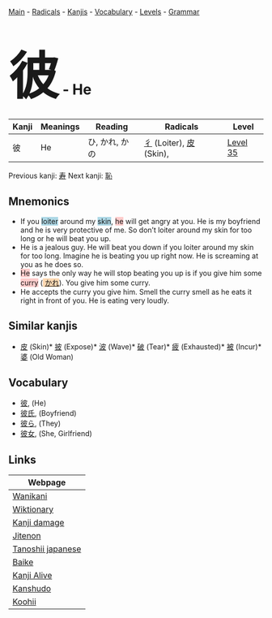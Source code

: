 <style> bigfont {font-size: 100px}</style>
[Main](../README.md) -
[Radicals](../radicals.md) -
[Kanjis](../kanjis.md) -
[Vocabulary](../vocabulary.md) -
[Levels](../levels.md) -
[Grammar](../grammar.md)
# <bigfont> 彼</bigfont> - He 

| Kanji | Meanings | Reading | Radicals | Level |
| --- | --- | --- | --- | --- |
| 彼 | He | ひ, かれ, かの | [彳](../radicals/彳.md) (Loiter), [皮](../radicals/皮.md) (Skin),  | [Level 35](../levels/wk_level35.md) |

Previous kanji: [寿](寿.md) Next kanji: [恥](恥.md) 

## Mnemonics
 * If you <span style="background-color:#ADD8E6"> loiter</span> around my <span style="background-color:#ADD8E6"> skin</span>, <span style="background-color:#ffcccb"> he</span> will get angry at you. He is my boyfriend and he is very protective of me. So don’t loiter around my skin for too long or he will beat you up.
* He is a jealous guy. He will beat you down if you loiter around my skin for too long. Imagine he is beating you up right now. He is screaming at you as he does so.
*  <span style="background-color:#ffcccb"> He</span> says the only way he will stop beating you up is if you give him some <span style="background-color:#ffcccb"> curry</span> (<span style="background-color:#fed8b1"> [かれ](https://jisho.org/search/かれ)</span>). You give him some curry.
* He accepts the curry you give him. Smell the curry smell as he eats it right in front of you. He is eating very loudly.


## Similar kanjis
 * [皮](皮.md) (Skin)* [披](披.md) (Expose)* [波](波.md) (Wave)* [破](破.md) (Tear)* [疲](疲.md) (Exhausted)* [被](被.md) (Incur)* [婆](婆.md) (Old Woman)


## Vocabulary
 * [彼](../vocabulary/彼.md), (He)
* [彼氏](../vocabulary/彼.md), (Boyfriend)
* [彼ら](../vocabulary/彼.md), (They)
* [彼女](../vocabulary/彼.md), (She, Girlfriend)



## Links 

| Webpage |
| --- |
| [Wanikani          ](https://www.wanikani.com/kanji/彼) |
| [Wiktionary        ](https://en.wiktionary.org/wiki/彼) |
| [Kanji damage      ](http://www.kanjidamage.com/kanji/search?utf8=✓&q=彼) |
| [Jitenon           ](https://jitenon.com/kanji/彼) |
| [Tanoshii japanese ](https://www.tanoshiijapanese.com/dictionary/kanji.cfm?k=彼) |
| [Baike             ](https://baike.baidu.com/item/彼) |
| [Kanji Alive       ](https://app.kanjialive.com/彼) |
| [Kanshudo          ](https://www.kanshudo.com/searchmn?q=彼) |
| [Koohii            ](https://kanji.koohii.com/study/kanji/彼) |
